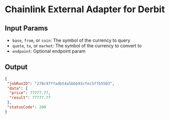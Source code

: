 # Chainlink External Adapter for Derbit

## Input Params

- `base`, `from`, or `coin`: The symbol of the currency to query
- `quote`, `to`, or `market`: The symbol of the currency to convert to
- `endpoint`: Optional endpoint param

## Output

```json
{
 "jobRunID": "278c97ffadb54a5bbb93cfec5f7b5503",
 "data": {
  "price": 77777.77,
  "result": 77777.77
 },
 "statusCode": 200
}
```

